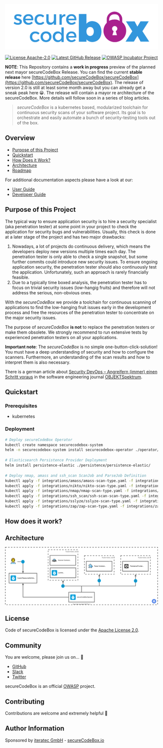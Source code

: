 <p align="center">
  <img alt="secureCodeBox Logo" src="securecodebox-logo.svg" width="800px">
</p>

<p align="center">
  <a href="https://opensource.org/licenses/Apache-2.0"><img alt="License Apache-2.0" src="https://img.shields.io/badge/License-Apache%202.0-blue.svg"></a>
  <a href="https://github.com/secureCodeBox/secureCodeBox/releases/latest"><img alt="Latest GitHub Release" src="https://img.shields.io/github/release/secureCodeBox/secureCodeBox.svg"></a>
  <a href="https://owasp.org/www-project-securecodebox/"><img alt="OWASP Incubator Project" src="https://img.shields.io/badge/OWASP-Incubator%20Project-365EAA"></a>
</p>

**NOTE**: This Repository contains a **work in progress** preview of the planned next mayor secureCodeBox Release. You can find the current **stable release** here [https://github.com/secureCodeBox/secureCodeBox](https://github.com/secureCodeBox/secureCodeBox). The release of version 2.0 is still at least some month away but you can already get a sneak peak here 😀. The release will contain a mayor re architecture of the secureCodeBox. More details will follow soon in a series of blog articles.

> _secureCodeBox_ is a kubernetes based, modularized toolchain for continuous security scans of your software project. Its goal is to orchestrate and easily automate a bunch of security-testing tools out of the box.

## Overview

<!-- toc -->

- [Purpose of this Project](#purpose-of-this-project)
- [Quickstart](#quickstart)
- [How Does it Work?](#how-does-it-work)
- [Architecture](#architecture)
- [Roadmap](#roadmap)

For additional documentation aspects please have a look at our:

- [User Guide](docs/user-guide/README.md)
- [Developer Guide](docs/developer-guide/README.md)

<!-- tocstop -->

## Purpose of this Project

The typical way to ensure application security is to hire a security specialist (aka penetration tester) at some point in your project to check the application for security bugs and vulnerabilities. Usually, this check is done at a later stage of the project and has two major drawbacks:

1. Nowadays, a lot of projects do continuous delivery, which means the developers deploy new versions multiple times each day. The penetration tester is only able to check a single snapshot, but some further commits could introduce new security issues. To ensure ongoing application security, the penetration tester should also continuously test the application. Unfortunately, such an approach is rarely financially feasible.
2. Due to a typically time boxed analysis, the penetration tester has to focus on trivial security issues (low-hangig fruits) and therefore will not address the serious, non-obvious ones.

With the _secureCodeBox_ we provide a toolchain for continuous scanning of applications to find the low-hanging fruit issues early in the development process and free the resources of the penetration tester to concentrate on the major security issues.

The purpose of _secureCodeBox_ **is not** to replace the penetration testers or make them obsolete. We strongly recommend to run extensive tests by experienced penetration testers on all your applications.

**Important note**: The _secureCodeBox_ is no simple one-button-click-solution! You must have a deep understanding of security and how to configure the scanners. Furthermore, an understanding of the scan results and how to interpret them is also necessary.

There is a german article about [Security DevOps – Angreifern (immer) einen Schritt voraus][secdevops-objspec] in the software engineering journal [OBJEKTSpektrum][objspec].

## Quickstart

### Prerequisites

- kubernetes

### Deployment

```bash
# Deploy secureCodeBox Operator
kubectl create namespace securecodebox-system
helm -n securecodebox-system install securecodebox-operator ./operator/

# Elasticsearch Persistence Provider Deployment
helm install persistence-elastic ./persistence/persistence-elastic/

# Deploy nmap, amass and ssh_scan ScanJob and ParseJob Definition
kubectl apply -f integrations/amass/amass-scan-type.yaml -f integrations/amass/amass-parse-definition.yaml
kubectl apply -f integrations/nikto/nikto-scan-type.yaml -f integrations/nikto/nikto-parse-definition.yaml
kubectl apply -f integrations/nmap/nmap-scan-type.yaml -f integrations/nmap/nmap-parse-definition.yaml
kubectl apply -f integrations/ssh_scan/ssh-scan-scan-type.yaml -f integrations/ssh_scan/ssh-scan-parse-definition.yaml
kubectl apply -f integrations/sslyze/sslyze-scan-type.yaml -f integrations/sslyze/sslyze-parse-definition.yaml
kubectl apply -f integrations/zap/zap-scan-type.yaml -f integrations/zap/zap-parse-definition.yaml
```

## How does it work?

## Architecture

![secureCodeBox Architecture](scb-architecture.svg)

## License

Code of secureCodeBox is licensed under the [Apache License 2.0][scb-license].

## Community

You are welcome, please join us on... 👋

- [GitHub][scb-github]
- [Slack][scb-slack]
- [Twitter][scb-twitter]

secureCodeBox is an official [OWASP][owasp] project.

## Contributing

Contributions are welcome and extremely helpful 🙌

## Author Information

Sponsored by [iteratec GmbH](https://www.iteratec.de/) -
[secureCodeBox.io](https://www.securecodebox.io/)

[nginx]: https://nginx.org/en/
[camunda]: https://camunda.com/de/
[exteralservicetask]: https://docs.camunda.org/manual/latest/user-guide/process-engine/external-tasks/
[bpmn]: https://en.wikipedia.org/wiki/Business_Process_Model_and_Notation
[docker]: https://www.docker.com/
[consul]: https://www.consul.io/
[microservices]: https://martinfowler.com/articles/microservices.html
[beta-testers]: https://www.securecodebox.io/
[owasp]: https://www.owasp.org/index.php/OWASP_secureCodeBox
[objspec]: https://www.sigs-datacom.de/fachzeitschriften/objektspektrum.html
[secdevops-objspec]: http://www.sigs.de/public/ots/2017/OTS_DevOps_2017/Seedorff_Pfaender_OTS_%20DevOps_2017.pdf
[jenkins]: https://jenkins.io/
[nmap]: https://nmap.org/
[nikto]: https://cirt.net/Nikto2
[arcachni]: http://www.arachni-scanner.com/
[sslyze]: https://github.com/nabla-c0d3/sslyze
[sqlmap]: http://sqlmap.org/
[sshscan]: https://github.com/mozilla/ssh_scan_api
[burp]: https://portswigger.net/burp
[arachni]: http://www.arachni-scanner.com/
[wpscan]: https://wpscan.org/
[amass]: https://github.com/owasp/amass
[wordpress]: https://wordpress.com/
[consul]: https://www.consul.io/
[resty]: https://openresty.org/en/
[keycloak]: http://www.keycloak.org/
[openid]: https://de.wikipedia.org/wiki/OpenID
[elasticsearch]: https://www.elastic.co/products/elasticsearch
[kibana]: https://www.elastic.co/de/products/kibana
[logstash]: https://www.elastic.co/products/logstash
[dvwa]: http://www.dvwa.co.uk/
[bodgeit]: https://github.com/psiinon/bodgeit
[juiceshop]: https://www.owasp.org/index.php/OWASP_Juice_Shop_Project
[scb-github]: https://github.com/secureCodeBox/
[scb-engine]: https://github.com/secureCodeBox/engine
[scb-twitter]: https://twitter.com/secureCodeBox
[scb-slack]: https://join.slack.com/t/securecodebox/shared_invite/enQtNDU3MTUyOTM0NTMwLTJiNzg3MmU2ZDY2NDFiMGI0Y2FkM2I5Mzc2ZmEzYTcyN2FlN2Y2NDFiZDE5NjAxMjg1M2IxNDViNzE3OTIxMGU
[scb-license]: https://github.com/secureCodeBox/secureCodeBox/blob/master/LICENSE
